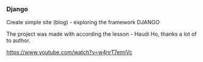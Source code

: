 ### Django
Create simple site (blog) - exploring the framework DJANGO


The project was made with according the lesson - Haudi Ho, thanks a lot of to author.

https://www.youtube.com/watch?v=w4nrT7emiVc
